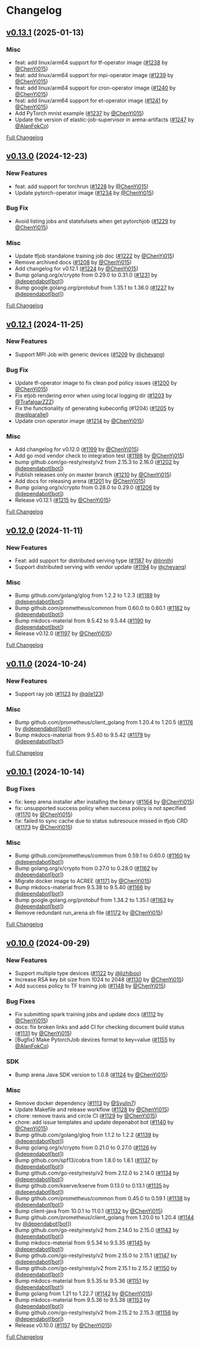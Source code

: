 # Changelog

## [v0.13.1](https://github.com/kubeflow/arena/tree/v0.13.1) (2025-01-13)

### Misc

- feat: add linux/arm64 support for tf-operator image ([#1238](https://github.com/kubeflow/arena/pull/1238) by [@ChenYi015](https://github.com/ChenYi015))
- feat: add linux/arm64 support for mpi-operator image ([#1239](https://github.com/kubeflow/arena/pull/1239) by [@ChenYi015](https://github.com/ChenYi015))
- feat: add linux/arm64 support for cron-operator image ([#1240](https://github.com/kubeflow/arena/pull/1240) by [@ChenYi015](https://github.com/ChenYi015))
- feat: add linux/arm64 support for et-operator image ([#1241](https://github.com/kubeflow/arena/pull/1241) by [@ChenYi015](https://github.com/ChenYi015))
- Add PyTorch mnist example ([#1237](https://github.com/kubeflow/arena/pull/1237) by [@ChenYi015](https://github.com/ChenYi015))
- Update the version of elastic-job-supervisor in arena-artifacts ([#1247](https://github.com/kubeflow/arena/pull/1247) by [@AlanFokCo](https://github.com/AlanFokCo))

[Full Changelog](https://github.com/kubeflow/arena/compare/v0.13.0...v0.13.1)

## [v0.13.0](https://github.com/kubeflow/arena/tree/v0.13.0) (2024-12-23)

### New Features

- feat: add support for torchrun ([#1228](https://github.com/kubeflow/arena/pull/1228) by [@ChenYi015](https://github.com/ChenYi015))
- Update pytorch-operator image ([#1234](https://github.com/kubeflow/arena/pull/1234) by [@ChenYi015](https://github.com/ChenYi015))

### Bug Fix

- Avoid listing jobs and statefulsets when get pytorchjob ([#1229](https://github.com/kubeflow/arena/pull/1229) by [@ChenYi015](https://github.com/ChenYi015))

### Misc

- Update tfjob standalone training job doc ([#1222](https://github.com/kubeflow/arena/pull/1222) by [@ChenYi015](https://github.com/ChenYi015))
- Remove archived docs ([#1208](https://github.com/kubeflow/arena/pull/1208) by [@ChenYi015](https://github.com/ChenYi015))
- Add changelog for v0.12.1 ([#1224](https://github.com/kubeflow/arena/pull/1224) by [@ChenYi015](https://github.com/ChenYi015))
- Bump golang.org/x/crypto from 0.29.0 to 0.31.0 ([#1231](https://github.com/kubeflow/arena/pull/1231) by [@dependabot[bot]](https://github.com/apps/dependabot))
- Bump google.golang.org/protobuf from 1.35.1 to 1.36.0 ([#1227](https://github.com/kubeflow/arena/pull/1227) by [@dependabot[bot]](https://github.com/apps/dependabot))

[Full Changelog](https://github.com/kubeflow/arena/compare/v0.12.1...v0.13.0)

## [v0.12.1](https://github.com/kubeflow/arena/tree/v0.12.1) (2024-11-25)

### New Features

- Support MPI Job with generic devices ([#1209](https://github.com/kubeflow/arena/pull/1209) by [@cheyang](https://github.com/cheyang))

### Bug Fix

- Update tf-operator image to fix clean pod policy issues ([#1200](https://github.com/kubeflow/arena/pull/1200) by [@ChenYi015](https://github.com/ChenYi015))
- Fix etjob rendering error when using local logging dir ([#1203](https://github.com/kubeflow/arena/pull/1203) by [@TrafalgarZZZ](https://github.com/TrafalgarZZZ))
- Fix the functionality of generating kubeconfig (#1204) ([#1205](https://github.com/kubeflow/arena/pull/1205) by [@wqlparallel](https://github.com/wqlparallel))
- Update cron operator image ([#1214](https://github.com/kubeflow/arena/pull/1214) by [@ChenYi015](https://github.com/ChenYi015))

### Misc

- Add changelog for v0.12.0 ([#1199](https://github.com/kubeflow/arena/pull/1199) by [@ChenYi015](https://github.com/ChenYi015))
- Add go mod vendor check to integration test ([#1198](https://github.com/kubeflow/arena/pull/1198) by [@ChenYi015](https://github.com/ChenYi015))
- bump github.com/go-resty/resty/v2 from 2.15.3 to 2.16.0 ([#1202](https://github.com/kubeflow/arena/pull/1202) by [@dependabot[bot]](https://github.com/apps/dependabot))
- Publish releases only on master branch ([#1210](https://github.com/kubeflow/arena/pull/1210) by [@ChenYi015](https://github.com/ChenYi015))
- Add docs for releasing arena ([#1201](https://github.com/kubeflow/arena/pull/1201) by [@ChenYi015](https://github.com/ChenYi015))
- Bump golang.org/x/crypto from 0.28.0 to 0.29.0 ([#1206](https://github.com/kubeflow/arena/pull/1206) by [@dependabot[bot]](https://github.com/apps/dependabot))
- Release v0.12.1 ([#1215](https://github.com/kubeflow/arena/pull/1215) by [@ChenYi015](https://github.com/ChenYi015))

[Full Changelog](https://github.com/kubeflow/arena/compare/29b2d6d2...v0.12.1)

## [v0.12.0](https://github.com/kubeflow/arena/tree/v0.12.0) (2024-11-11)

### New Features

- Feat: add support for distributed serving type ([#1187](https://github.com/kubeflow/arena/pull/1187) by [@linnlh](https://github.com/linnlh))
- Support distributed serving with vendor update ([#1194](https://github.com/kubeflow/arena/pull/1194) by [@cheyang](https://github.com/cheyang))

### Misc

- Bump github.com/golang/glog from 1.2.2 to 1.2.3 ([#1189](https://github.com/kubeflow/arena/pull/1189) by [@dependabot[bot]](https://github.com/apps/dependabot))
- Bump github.com/prometheus/common from 0.60.0 to 0.60.1 ([#1182](https://github.com/kubeflow/arena/pull/1182) by [@dependabot[bot]](https://github.com/apps/dependabot))
- Bump mkdocs-material from 9.5.42 to 9.5.44 ([#1190](https://github.com/kubeflow/arena/pull/1190) by [@dependabot[bot]](https://github.com/apps/dependabot))
- Release v0.12.0 ([#1197](https://github.com/kubeflow/arena/pull/1197) by [@ChenYi015](https://github.com/ChenYi015))

[Full Changelog](https://github.com/kubeflow/arena/compare/46a795e3...v0.12.0)

## [v0.11.0](https://github.com/kubeflow/arena/tree/v0.11.0) (2024-10-24)

### New Features

- Support ray job  ([#1123](https://github.com/kubeflow/arena/pull/1123) by [@qile123](https://github.com/qile123))

### Misc

- Bump github.com/prometheus/client_golang from 1.20.4 to 1.20.5 ([#1176](https://github.com/kubeflow/arena/pull/1176) by [@dependabot[bot]](https://github.com/apps/dependabot))
- Bump mkdocs-material from 9.5.40 to 9.5.42 ([#1179](https://github.com/kubeflow/arena/pull/1179) by [@dependabot[bot]](https://github.com/apps/dependabot))

[Full Changelog](https://github.com/kubeflow/arena/compare/e15cb18...v0.11.0)

## [v0.10.1](https://github.com/kubeflow/arena/tree/v0.10.1) (2024-10-14)

### Bug Fixes

- fix: keep arena installer after installing the binary ([#1164](https://github.com/kubeflow/arena/pull/1164) by [@ChenYi015](https://github.com/ChenYi015))
- fix: unsupported success policy when success policy is not specified ([#1170](https://github.com/kubeflow/arena/pull/1170) by [@ChenYi015](https://github.com/ChenYi015))
- fix: failed to sync cache due to status subresouce missed in tfjob CRD ([#1173](https://github.com/kubeflow/arena/pull/1173) by [@ChenYi015](https://github.com/ChenYi015))

### Misc

- Bump github.com/prometheus/common from 0.59.1 to 0.60.0 ([#1160](https://github.com/kubeflow/arena/pull/1160) by [@dependabot[bot]](https://github.com/apps/dependabot))
- Bump golang.org/x/crypto from 0.27.0 to 0.28.0 ([#1162](https://github.com/kubeflow/arena/pull/1162) by [@dependabot[bot]](https://github.com/apps/dependabot))
- Migrate docker image to ACREE ([#1171](https://github.com/kubeflow/arena/pull/1171) by [@ChenYi015](https://github.com/ChenYi015))
- Bump mkdocs-material from 9.5.38 to 9.5.40 ([#1166](https://github.com/kubeflow/arena/pull/1166) by [@dependabot[bot]](https://github.com/apps/dependabot))
- Bump google.golang.org/protobuf from 1.34.2 to 1.35.1 ([#1163](https://github.com/kubeflow/arena/pull/1163) by [@dependabot[bot]](https://github.com/apps/dependabot))
- Remove redundant run_arena.sh file ([#1172](https://github.com/kubeflow/arena/pull/1172) by [@ChenYi015](https://github.com/ChenYi015))

[Full Changelog](https://github.com/kubeflow/arena/compare/v0.10.0...v0.10.1)

## [v0.10.0](https://github.com/kubeflow/arena/tree/v0.10.0) (2024-09-29)

### New Features

- Support multiple type devices ([#1122](https://github.com/kubeflow/arena/pull/1122) by [@lizhiboo](https://github.com/lizhiboo))
- Increase RSA key bit size from 1024 to 2048 ([#1130](https://github.com/kubeflow/arena/pull/1130) by [@ChenYi015](https://github.com/ChenYi015))
- Add success policy to TF training job ([#1148](https://github.com/kubeflow/arena/pull/1148) by [@ChenYi015](https://github.com/ChenYi015))

### Bug Fixes

- Fix submitting spark training jobs and update docs ([#1112](https://github.com/kubeflow/arena/pull/1112) by [@ChenYi015](https://github.com/ChenYi015))
- docs: fix broken links and add CI for checking document build status ([#1131](https://github.com/kubeflow/arena/pull/1131) by [@ChenYi015](https://github.com/ChenYi015))
- [Bugfix] Make PytorchJob devices format to key=value ([#1155](https://github.com/kubeflow/arena/pull/1155) by [@AlanFokCo](https://github.com/AlanFokCo))

### SDK

- Bump arena Java SDK version to 1.0.8 ([#1124](https://github.com/kubeflow/arena/pull/1124) by [@ChenYi015](https://github.com/ChenYi015))

### Misc

- Remove docker dependency ([#1113](https://github.com/kubeflow/arena/pull/1113) by [@Syulin7](https://github.com/Syulin7))
- Update Makefile and release workflow ([#1128](https://github.com/kubeflow/arena/pull/1128) by [@ChenYi015](https://github.com/ChenYi015))
- chore: remove travis and circle CI ([#1129](https://github.com/kubeflow/arena/pull/1129) by [@ChenYi015](https://github.com/ChenYi015))
- chore: add issue templates and update depenabot bot ([#1140](https://github.com/kubeflow/arena/pull/1140) by [@ChenYi015](https://github.com/ChenYi015))
- Bump github.com/golang/glog from 1.1.2 to 1.2.2 ([#1139](https://github.com/kubeflow/arena/pull/1139) by [@dependabot[bot]](https://github.com/apps/dependabot))
- Bump golang.org/x/crypto from 0.21.0 to 0.27.0 ([#1126](https://github.com/kubeflow/arena/pull/1126) by [@dependabot[bot]](https://github.com/apps/dependabot))
- Bump github.com/spf13/cobra from 1.8.0 to 1.8.1 ([#1137](https://github.com/kubeflow/arena/pull/1137) by [@dependabot[bot]](https://github.com/apps/dependabot))
- Bump github.com/go-resty/resty/v2 from 2.12.0 to 2.14.0 ([#1134](https://github.com/kubeflow/arena/pull/1134) by [@dependabot[bot]](https://github.com/apps/dependabot))
- Bump github.com/kserve/kserve from 0.13.0 to 0.13.1 ([#1135](https://github.com/kubeflow/arena/pull/1135) by [@dependabot[bot]](https://github.com/apps/dependabot))
- Bump github.com/prometheus/common from 0.45.0 to 0.59.1 ([#1138](https://github.com/kubeflow/arena/pull/1138) by [@dependabot[bot]](https://github.com/apps/dependabot))
- Bump client-java from 10.0.1 to 11.0.1 ([#1132](https://github.com/kubeflow/arena/pull/1132) by [@ChenYi015](https://github.com/ChenYi015))
- Bump github.com/prometheus/client_golang from 1.20.0 to 1.20.4 ([#1144](https://github.com/kubeflow/arena/pull/1144) by [@dependabot[bot]](https://github.com/apps/dependabot))
- Bump github.com/go-resty/resty/v2 from 2.14.0 to 2.15.0 ([#1143](https://github.com/kubeflow/arena/pull/1143) by [@dependabot[bot]](https://github.com/apps/dependabot))
- Bump mkdocs-material from 9.5.34 to 9.5.35 ([#1145](https://github.com/kubeflow/arena/pull/1145) by [@dependabot[bot]](https://github.com/apps/dependabot))
- Bump github.com/go-resty/resty/v2 from 2.15.0 to 2.15.1 ([#1147](https://github.com/kubeflow/arena/pull/1147) by [@dependabot[bot]](https://github.com/apps/dependabot))
- Bump github.com/go-resty/resty/v2 from 2.15.1 to 2.15.2 ([#1150](https://github.com/kubeflow/arena/pull/1150) by [@dependabot[bot]](https://github.com/apps/dependabot))
- Bump mkdocs-material from 9.5.35 to 9.5.36 ([#1151](https://github.com/kubeflow/arena/pull/1151) by [@dependabot[bot]](https://github.com/apps/dependabot))
- Bump golang from 1.21 to 1.22.7 ([#1142](https://github.com/kubeflow/arena/pull/1142) by [@ChenYi015](https://github.com/ChenYi015))
- Bump mkdocs-material from 9.5.36 to 9.5.38 ([#1153](https://github.com/kubeflow/arena/pull/1153) by [@dependabot[bot]](https://github.com/apps/dependabot))
- Bump github.com/go-resty/resty/v2 from 2.15.2 to 2.15.3 ([#1156](https://github.com/kubeflow/arena/pull/1156) by [@dependabot[bot]](https://github.com/apps/dependabot))
- Release v0.10.0 ([#1157](https://github.com/kubeflow/arena/pull/1157) by [@ChenYi015](https://github.com/ChenYi015))

[Full Changelog](https://github.com/kubeflow/arena/compare/v0.9.16...v0.10.0)
